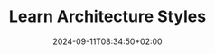 ---
weight: 320
title: "Learn Architecture Styles"
description: "Learn what kinds of architectures exists and how to apply them"
icon: "school"
date: "2024-09-11T08:34:50+02:00"
lastmod: "2024-09-11T08:34:50+02:00"
draft: false
toc: true
---